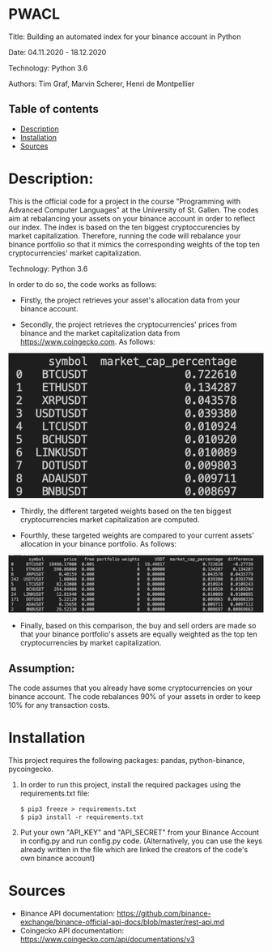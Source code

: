 # PWACL
Title: Building an automated index for your binance account in Python

Date: 04.11.2020 - 18.12.2020

Technology: Python 3.6

Authors: Tim Graf, Marvin Scherer, Henri de Montpellier

## Table of contents
* [Description](#Description)
* [Installation](#Installation)
* [Sources](#Sources)


# Description:

This is the official code for a project in the course "Programming with Advanced Computer Languages" at the University of St. Gallen. The codes aim at rebalancing your assets on your binance account in order to reflect our index. The index is based on the ten biggest cryptoccurencies by market capitalization. Therefore, running the code will rebalance your binance portfolio so that it mimics the corresponding weights of the top ten cryptocurrencies' market capitalization.

Technology: Python 3.6

In order to do so, the code works as follows:

* Firstly, the project retrieves your asset's allocation data from your binance account.

* Secondly, the project retrieves the cryptocurrencies' prices from binance and the market capitalization data from https://www.coingecko.com. As follows:

![Marketcaptable](/marketcaps.png)

* Thirdly, the different targeted weights based on the ten biggest cryptocurrencies market capitalization are computed.

* Fourthly, these targeted weights are compared to your current assets' allocation in your binance portfolio. As follows:

![Adjusted_MC](/Adjusted_MC.png)

* Finally, based on this comparison, the buy and sell orders are made so that your binance portfolio's assets are equally weighted as the top ten cryptocurrencies by market capitalization.

## Assumption: 
The code assumes that you already have some cryptocurrencies on your binance account.
The code rebalances 90% of your assets in order to keep 10% for any transaction costs.

# Installation
This project requires the following packages: pandas, python-binance, pycoingecko.

1) In order to run this project, install the required packages using the requirements.txt file: 
    ```
    $ pip3 freeze > requirements.txt
    $ pip3 install -r requirements.txt
    ```
2) Put your own "API_KEY" and "API_SECRET" from your Binance Account in config.py and run config.py code. 
(Alternatively, you can use the keys already written in the file which are linked the creators of the code's own binance account)

# Sources
* Binance API documentation: https://github.com/binance-exchange/binance-official-api-docs/blob/master/rest-api.md 
* Coingecko API documentation: https://www.coingecko.com/api/documentations/v3 


